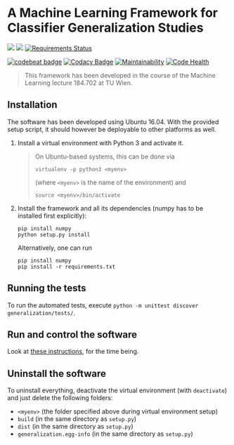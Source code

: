 # A Machine Learning Framework for Classifier Generalization Studies
![](https://img.shields.io/badge/version-0.1.0-yellow.svg) ![](https://img.shields.io/badge/python-3.5-blue.svg) [![Requirements Status](https://requires.io/github/tempse/ML-generalization/requirements.svg?branch=master)](https://requires.io/github/tempse/ML-generalization/requirements/?branch=master)

[![codebeat badge](https://codebeat.co/badges/77d8ab35-0dce-48ac-a6a3-778297b0d823)](https://codebeat.co/projects/github-com-tempse-ml-generalization-master) [![Codacy Badge](https://api.codacy.com/project/badge/Grade/4a9b32fd14934a95b27856582fa23991)](https://www.codacy.com/app/tempse/ML-generalization?utm_source=github.com&amp;utm_medium=referral&amp;utm_content=tempse/ML-generalization&amp;utm_campaign=Badge_Grade) [![Maintainability](https://api.codeclimate.com/v1/badges/ab83d3a90f0fd19ec405/maintainability)](https://codeclimate.com/github/tempse/ML-generalization/maintainability) [![Code Health](https://landscape.io/github/tempse/ML-generalization/master/landscape.svg?style=flat)](https://landscape.io/github/tempse/ML-generalization/master)

> This framework has been developed in the course of the Machine Learning lecture 184.702 at TU Wien.
        
## Installation

The software has been developed using Ubuntu 16.04. With the provided setup script, it should however be deployable to other platforms as well.

1) Install a virtual environment with Python 3 and activate it.
    > On Ubuntu-based systems, this can be done via
    >
    >`virtualenv -p python3 <myenv>`
    >     
    >(where `<myenv>` is the name of the environment) and
    >
    >`source <myenv>/bin/activate`
1) Install the framework and all its dependencies (numpy has to be installed first explicitly):
    
    ```
    pip install numpy
    python setup.py install
    ```

    Alternatively, one can run
    ```
    pip install numpy
    pip install -r requirements.txt
    ```

## Running the tests

To run the automated tests, execute `python -m unittest discover generalization/tests/`.

## Run and control the software

Look at [these instructions](https://github.com/tempse/ML-generalization/wiki), for the time being.

## Uninstall the software

To uninstall everything, deactivate the virtual environment (with `deactivate`) and just delete the following folders:
- `<myenv>` (the folder specified above during virtual environment setup)
- `build` (in the same directory as `setup.py`)
- `dist` (in the same directory as `setup.py`)
- `generalization.egg-info` (in the same directory as `setup.py`)
